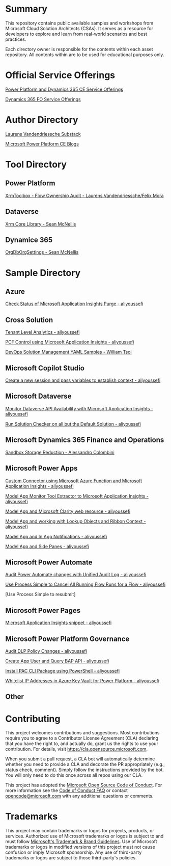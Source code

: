 # Summary

This repository contains public available samples and workshops from Microsoft Cloud Solution Architects (CSAs). It serves as a resource for developers to explore and learn from real-world scenarios and best practices.

Each directory owner is responsible for the contents within each asset repository. All contents within are to be used for educational purposes only. 
# Official Service Offerings
[Power Platform and Dynamics 365 CE Service Offerings](https://pfedynamics.wordpress.com/2023/09/26/power-platform-and-dynamics-365-service-offerings/)

[Dynamics 365 FO Service Offerings](https://pfedynamics.wordpress.com/2024/04/02/dynamics-365-finance-supply-chain-management-scm-service-offerings/)

# Author Directory

[Laurens Vandendriessche Substack](https://lavandensway.substack.com/)

[Microsoft Power Platform CE Blogs](https://github.com/microsoft-power-platform-ce/blogs)

# Tool Directory
## Power Platform
[XrmToolbox - Flow Ownership Audit - Laurens Vandendriessche/Felix Mora](https://lavandensway.substack.com/p/xrmtoolbox-flow-ownership-audit)

## Dataverse
[Xrm Core Library - Sean McNellis](https://github.com/seanmcne/XrmCoreLibrary)

## Dynamice 365
[OrgDbOrgSettings - Sean McNellis](https://github.com/seanmcne/OrgDbOrgSettings)

# Sample Directory
## Azure
[Check Status of Microsoft Application Insights Purge - aliyoussefi](https://github.com/aliyoussefi/Samples/blob/main/Azure/ApplicationInsights/CheckPurgeWithUsernamePrompt.ps1)

## Cross Solution
[Tenant Level Analytics - aliyoussefi](https://github.com/aliyoussefi/MonitoringPowerPlatform/tree/main/Samples/TenantLevelAnalytics)

[PCF Control using Microsoft Application Insights - aliyoussefi](https://github.com/aliyoussefi/MonitoringPowerPlatform/blob/main/Samples/PCF/AppInsights/index.ts)

[DevOps Solution Management YAML Samples - William Tsoi](https://github.com/Contoso-Enterprise/PowerPlatformALM)

## Microsoft Copilot Studio
[Create a new session and pass variables to establish context - aliyoussefi](https://github.com/aliyoussefi/Samples/tree/main/PowerPlatform/CopilotStudio/CreateNewSessionAndPassGlobalVarsToCopilot)

## Microsoft Dataverse
[Monitor Dataverse API Availability with Microsoft Application Insights - aliyoussefi](https://github.com/aliyoussefi/MonitoringPowerPlatform/tree/main/Samples/AzureFunction/MonitoringWithApplicationInsights)

[Run Solution Checker on all but the Default Solution - aliyoussefi](https://github.com/aliyoussefi/Samples/blob/main/Dynamics365/SolutionChecker/Run%20PowerApps%20Checker%20on%20All%20Solutions.ps1)

## Microsoft Dynamics 365 Finance and Operations
[Sandbox Storage Reduction - Alessandro Colombini](https://github.com/microsoft/BA-CSA-Assets/tree/main/Samples/Dynamics365/FO/SQL/SandboxStorageReduction)

## Microsoft Power Apps
[Custom Connector using Microsoft Azure Function and Microsoft Application Insights - aliyoussefi](https://github.com/aliyoussefi/MonitoringPowerPlatform/blob/main/Samples/CustomConnector/AppInsights/AfnAndAppInsights.swagger.json)

[Model App Monitor Tool Extractor to Microsoft Application Insights - aliyoussefi](https://github.com/aliyoussefi/MonitoringPowerPlatform/tree/main/Samples/ModelApps/MonitorToolExtractor)

[Model App and Microsoft Clarity web resource - aliyoussefi](https://github.com/aliyoussefi/D365-Monitoring/blob/master/Dynamics365.Monitoring.WebResources/ClarityDemo.js)

[Model App and working with Lookup Objects and Ribbon Context - aliyoussefi](https://github.com/aliyoussefi/Samples/blob/main/Dynamics365/Client/Xrm.LookupObjects.PCP.js)

[Model App and In App Notifications - aliyoussefi](https://github.com/aliyoussefi/Samples/tree/main/Dynamics365/In-AppNotifications)

[Model App and Side Panes - aliyoussefi](https://github.com/aliyoussefi/Samples/tree/main/Dynamics365/SidePanes)
## Microsoft Power Automate
[Audit Power Automate changes with Unified Audit Log - aliyoussefi](https://github.com/aliyoussefi/MonitoringPowerPlatform/tree/main/Samples/Auditing/PowerAutomate)

[Use Process Simple to Cancel All Running Flow Runs for a Flow - aliyoussefi](https://github.com/aliyoussefi/Samples/blob/main/PowerPlatform/PowerShell/ProcessSimple/Cancel%20All%20Running%20Flow%20Runs.ps1)

[Use Process Simple to resubmit]
## Microsoft Power Pages
[Microsoft Application Insights snippet - aliyoussefi](https://github.com/aliyoussefi/MonitoringPowerPlatform/tree/main/Samples/PowerAppsPortals/AppInsights)
## Microsoft Power Platform Governance
[Audit DLP Policy Changes - aliyoussefi](https://github.com/aliyoussefi/MonitoringPowerPlatform/tree/main/Samples/Auditing/DLP)

[Create App User and Query BAP API - aliyoussefi](https://github.com/aliyoussefi/Samples/blob/main/PowerPlatform/PowerShell/BAP/CreateAppUserAndQueryBAPWithPowerShell-Public.ps1)

[Install PAC CLI Package using PowerShell - aliyoussefi](https://github.com/aliyoussefi/Samples/blob/main/PowerPlatform/PowerShell/PacCli/InstallPacCliPackage.ps1)

[Whitelist IP Addresses in Azure Key Vault for Power Platform - aliyoussefi](https://github.com/aliyoussefi/Samples/tree/main/Azure/WhitelistIpAddressForPowerPlatform)
## Other


# Contributing

This project welcomes contributions and suggestions. Most contributions require you to agree to a
Contributor License Agreement (CLA) declaring that you have the right to, and actually do, grant us
the rights to use your contribution. For details, visit https://cla.opensource.microsoft.com.

When you submit a pull request, a CLA bot will automatically determine whether you need to provide
a CLA and decorate the PR appropriately (e.g., status check, comment). Simply follow the instructions
provided by the bot. You will only need to do this once across all repos using our CLA.

This project has adopted the [Microsoft Open Source Code of Conduct](https://opensource.microsoft.com/codeofconduct/).
For more information see the [Code of Conduct FAQ](https://opensource.microsoft.com/codeofconduct/faq/) or
contact [opencode@microsoft.com](mailto:opencode@microsoft.com) with any additional questions or comments.

# Trademarks

This project may contain trademarks or logos for projects, products, or services. Authorized use of Microsoft 
trademarks or logos is subject to and must follow 
[Microsoft's Trademark & Brand Guidelines](https://www.microsoft.com/en-us/legal/intellectualproperty/trademarks/usage/general).
Use of Microsoft trademarks or logos in modified versions of this project must not cause confusion or imply Microsoft sponsorship.
Any use of third-party trademarks or logos are subject to those third-party's policies.
